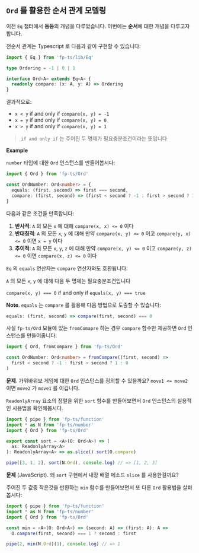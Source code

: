 ## `Ord` 를 활용한 순서 관계 모델링

이전 `Eq` 챕터에서 **동등**의 개념을 다루었습니다. 이번에는 **순서**에 대한 개념을 다루고자 합니다.

전순서 관계는 Typescript 로 다음과 같이 구현할 수 있습니다:

```typescript
import { Eq } from 'fp-ts/lib/Eq'

type Ordering = -1 | 0 | 1

interface Ord<A> extends Eq<A> {
  readonly compare: (x: A, y: A) => Ordering
}
```

결과적으로:

- `x < y` if and only if `compare(x, y) = -1`
- `x = y` if and only if `compare(x, y) = 0`
- `x > y` if and only if `compare(x, y) = 1`

> `if and only if` 는 주어진 두 명제가 필요충분조건이라는 뜻입니다

**Example**

`number` 타입에 대한 `Ord` 인스턴스를 만들어봅시다:

```typescript
import { Ord } from 'fp-ts/Ord'

const OrdNumber: Ord<number> = {
  equals: (first, second) => first === second,
  compare: (first, second) => (first < second ? -1 : first > second ? 1 : 0)
}
```

다음과 같은 조건을 만족합니다:

1. **반사적**: `A` 의 모든 `x` 에 대해 `compare(x, x) <= 0` 이다
2. **반대칭적**: `A` 의 모든 `x`, `y` 에 대해 만약 `compare(x, y) <= 0` 이고 `compare(y, x) <= 0` 이면 `x = y` 이다
3. **추이적**: `A` 의 모든 `x`, `y`, `z` 에 대해 만약 `compare(x, y) <= 0` 이고 `compare(y, z) <= 0` 이면 `compare(x, z) <= 0` 이다

`Eq` 의 `equals` 연산자는 `compare` 연산자와도 호환됩니다:

`A` 의 모든 `x`, `y` 에 대해 다음 두 명제는 필요충분조건입니다

`compare(x, y) === 0` if and only if `equals(x, y) === true`

**Note**. `equals` 는 `compare` 를 활용해 다음 방법으로 도출할 수 있습니다:

```typescript
equals: (first, second) => compare(first, second) === 0
```

사실 `fp-ts/Ord` 모듈에 있는 `fromComapre` 하는 경우 `compare` 함수만 제공하면 `Ord` 인스턴스를 만들어줍니다:

```typescript
import { Ord, fromCompare } from 'fp-ts/Ord'

const OrdNumber: Ord<number> = fromCompare((first, second) =>
  first < second ? -1 : first > second ? 1 : 0
)
```

**문제**. 가위바위보 게임에 대한 `Ord` 인스턴스를 정의할 수 있을까요? `move1 <= move2` 이면 `move2` 가 `move1` 를 이깁니다.

`ReadonlyArray` 요소의 정렬을 위한 `sort` 함수를 만들어보면서 `Ord` 인스턴스의 실용적인 사용법을 확인해봅시다.

```typescript
import { pipe } from 'fp-ts/function'
import * as N from 'fp-ts/number'
import { Ord } from 'fp-ts/Ord'

export const sort = <A>(O: Ord<A>) => (
  as: ReadonlyArray<A>
): ReadonlyArray<A> => as.slice().sort(O.compare)

pipe([3, 1, 2], sort(N.Ord), console.log) // => [1, 2, 3]
```

**문제** (JavaScript). 왜 `sort` 구현에서 내장 배열 메소드 `slice` 를 사용한걸까요?

주어진 두 값중 작은것을 반환하는 `min` 함수를 만들어보면서 또 다른 `Ord` 활용법을 살펴봅시다:

```typescript
import { pipe } from 'fp-ts/function'
import * as N from 'fp-ts/number'
import { Ord } from 'fp-ts/Ord'

const min = <A>(O: Ord<A>) => (second: A) => (first: A): A =>
  O.compare(first, second) === 1 ? second : first

pipe(2, min(N.Ord)(1), console.log) // => 1
```
